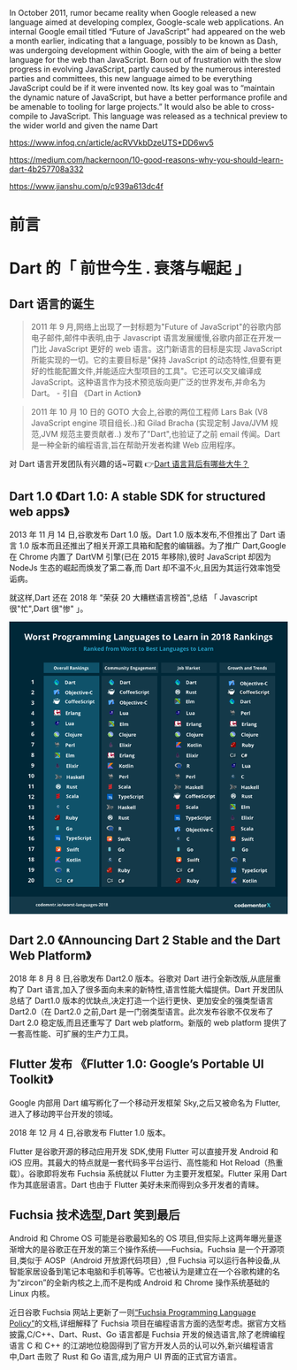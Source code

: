 In October 2011, rumor became reality when Google released a new language aimed at
developing complex, Google-scale web applications. An internal Google email titled
“Future of JavaScript” had appeared on the web a month earlier, indicating that a language, possibly to be known as Dash, was undergoing development within Google, with
the aim of being a better language for the web than JavaScript. Born out of frustration
with the slow progress in evolving JavaScript, partly caused by the numerous interested
parties and committees, this new language aimed to be everything JavaScript could be
if it were invented now. Its key goal was to “maintain the dynamic nature of JavaScript,
but have a better performance profile and be amenable to tooling for large projects.”
It would also be able to cross-compile to JavaScript. This language was released as a technical preview to the wider world and given the name Dart

https://www.infoq.cn/article/acRVVkbDzeUTS*DD6wv5

https://medium.com/hackernoon/10-good-reasons-why-you-should-learn-dart-4b257708a332

https://www.jianshu.com/p/c939a613dc4f

# 前言

# Dart 的「 前世今生 . 衰落与崛起 」

## Dart 语言的诞生

> 2011 年 9 月,网络上出现了一封标题为"Future of JavaScript"的谷歌内部电子邮件,邮件中表明,由于 Javascript 语言发展缓慢,谷歌内部正在开发一门比 JavaScript 更好的 web 语言。这门新语言的目标是实现 JavaScript 所能实现的一切。它的主要目标是"保持 JavaScript 的动态特性,但要有更好的性能配置文件,并能适应大型项目的工具"。它还可以交叉编译成 JavaScript。这种语言作为技术预览版向更广泛的世界发布,并命名为 Dart。 - 引自 《Dart in Action》

> 2011 年 10 月 10 日的 GOTO 大会上,谷歌的两位工程师 Lars Bak (V8 JavaScript engine 项目组长..)和 Gilad Bracha (实现定制 Java/JVM 规范,JVM 规范主要贡献者..) 发布了"Dart",也验证了之前 email 传闻。Dart 是一种全新的编程语言,旨在帮助开发者构建 Web 应用程序。

对 Dart 语言开发团队有兴趣的话~可戳 👉[Dart 语言背后有哪些大牛？](https://www.infoq.cn/article/2015/04/dart-1.8-javascript)

## Dart 1.0 《Dart 1.0: A stable SDK for structured web apps》

2013 年 11 月 14 日,谷歌发布 Dart 1.0 版。Dart 1.0 版本发布,不但推出了 Dart 语言 1.0 版本而且还推出了相关开源工具箱和配套的编辑器。为了推广 Dart,Google 在 Chrome 内置了 DartVM 引擎(已在 2015 年移除),彼时 JavaScript 却因为 NodeJs 生态的崛起而焕发了第二春,而 Dart 却不温不火,且因为其运行效率饱受诟病。

就这样,Dart 还在 2018 年 "荣获 20 大糟糕语言榜首",总结 「 Javascript 很"忙",Dart 很"惨" 」。

![2018-worst-lang](./2018-worst-lang.png)

## Dart 2.0 《Announcing Dart 2 Stable and the Dart Web Platform》

2018 年 8 月 8 日,谷歌发布 Dart2.0 版本。谷歌对 Dart 进行全新改版,从底层重构了 Dart 语言,加入了很多面向未来的新特性,语言性能大幅提供。Dart 开发团队总结了 Dart1.0 版本的优缺点,决定打造一个运行更快、更加安全的强类型语言 Dart2.0（在 Dart2.0 之前,Dart 是一门弱类型语言。此次发布谷歌不仅发布了 Dart 2.0 稳定版,而且还重写了 Dart web platform。新版的 web platform 提供了一套高性能、可扩展的生产力工具。

## Flutter 发布 《Flutter 1.0: Google’s Portable UI Toolkit》

Google 内部用 Dart 编写孵化了一个移动开发框架 Sky,之后又被命名为 Flutter,进入了移动跨平台开发的领域。

2018 年 12 月 4 日,谷歌发布 Flutter 1.0 版本。

Flutter 是谷歌开源的移动应用开发 SDK,使用 Flutter 可以直接开发 Android 和 iOS 应用。其最大的特点就是一套代码多平台运行、高性能和 Hot Reload（热重载）。谷歌即将发布 Fuchsia 系统就以 Flutter 为主要开发框架。Flutter 采用 Dart 作为其底层语言。Dart 也由于 Flutter 美好未来而得到众多开发者的青睐。

## Fuchsia 技术选型,Dart 笑到最后

Android 和 Chrome OS 可能是谷歌最知名的 OS 项目,但实际上这两年曝光量逐渐增大的是谷歌正在开发的第三个操作系统——Fuchsia。Fuchsia 是一个开源项目,类似于 AOSP（Android 开放源代码项目）,但 Fuchsia 可以运行各种设备,从智能家居设备到笔记本电脑和手机等等。它也被认为是建立在一个谷歌构建的名为“zircon”的全新内核之上,而不是构成 Android 和 Chrome 操作系统基础的 Linux 内核。

近日谷歌 Fuchsia 网站上更新了一则[“Fuchsia Programming Language Policy”](https://fuchsia.googlesource.com/fuchsia/+/refs/heads/master/docs/project/policy/programming_languages.md)的文档,详细解释了 Fuchsia 项目在编程语言方面的选型考虑。据官方文档披露,C/C++、Dart、Rust、Go 语言都是 Fuchsia 开发的候选语言,除了老牌编程语言 C 和 C++ 的江湖地位稳固得到了官方开发人员的认可以外,新兴编程语言中,Dart 击败了 Rust 和 Go 语言,成为用户 UI 界面的正式官方语言。
